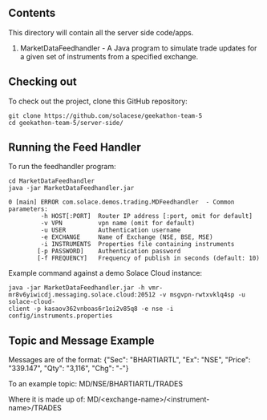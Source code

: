 ## Contents
This directory will contain all the server side code/apps.

1. MarketDataFeedhandler - A Java program to simulate trade updates for a given set of instruments from a specified exchange.


## Checking out

To check out the project, clone this GitHub repository:

```
git clone https://github.com/solacese/geekathon-team-5
cd geekathon-team-5/server-side/
```

## Running the Feed Handler

To run the feedhandler program:

```
cd MarketDataFeedhandler
java -jar MarketDataFeedhandler.jar 

0 [main] ERROR com.solace.demos.trading.MDFeedhandler  - Common parameters:
         -h HOST[:PORT]  Router IP address [:port, omit for default]
         -v VPN          vpn name (omit for default)
         -u USER         Authentication username
         -e EXCHANGE     Name of Exchange (NSE, BSE, MSE)
         -i INSTRUMENTS  Properties file containing instruments
        [-p PASSWORD]    Authentication password
        [-f FREQUENCY]   Frequency of publish in seconds (default: 10)
```

Example command against a demo Solace Cloud instance:
```
java -jar MarketDataFeedhandler.jar -h vmr-mr8v6yiwicdj.messaging.solace.cloud:20512 -v msgvpn-rwtxvklq4sp -u solace-cloud-
client -p kasaov362vnboas6r1oi2v85q8 -e nse -i config/instruments.properties
```
## Topic and Message Example

Messages are of the format:
{"Sec": "BHARTIARTL", "Ex": "NSE", "Price": "339.147", "Qty": "3,116", "Chg": "-"}

To an example topic:
MD/NSE/BHARTIARTL/TRADES

Where it is made up of: MD/\<exchange-name\>/\<instrument-name\>/TRADES
